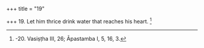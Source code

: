 +++
title = "19"

+++
19. Let him thrice drink water that reaches his heart. [^8] 


[^8]:  -20. Vasiṣṭha III, 26; Āpastamba I, 5, 16, 3.
